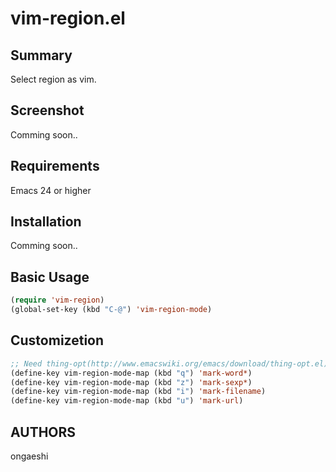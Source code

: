 # vim-region.el

## Summary 
Select region as vim.

## Screenshot
Comming soon..

## Requirements
Emacs 24 or higher

## Installation
Comming soon..

## Basic Usage
```lisp
(require 'vim-region)
(global-set-key (kbd "C-@") 'vim-region-mode)
```

## Customizetion
```lisp
;; Need thing-opt(http://www.emacswiki.org/emacs/download/thing-opt.el)
(define-key vim-region-mode-map (kbd "q") 'mark-word*)
(define-key vim-region-mode-map (kbd "z") 'mark-sexp*)
(define-key vim-region-mode-map (kbd "i") 'mark-filename)
(define-key vim-region-mode-map (kbd "u") 'mark-url)
```

## AUTHORS
ongaeshi
